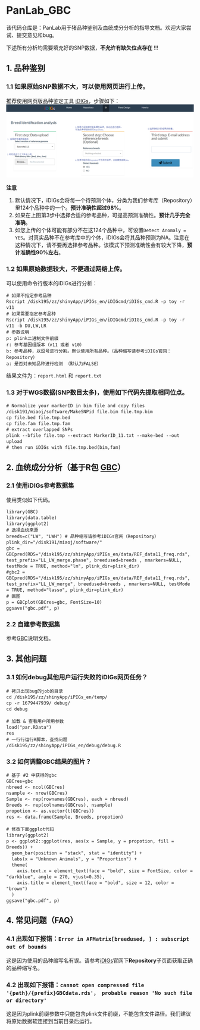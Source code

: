 # PanLab_GBC
该代码仓库是：PanLab用于猪品种鉴别及血统成分分析的指导文档。欢迎大家尝试、提交意见和bug。


下述所有分析均需要填充好的SNP数据，**不允许有缺失位点存在** !!!

## 1. 品种鉴别
### 1.1 如果原始SNP数据不大，可以使用网页进行上传。
推荐使用网页版品种鉴定工具 [iDIGs](http://alphaindex.zju.edu.cn/iDIGs_en/)，步骤如下：
![image](https://github.com/JanMiao/PanLab_GBC/blob/main/images/iDIGs_instruction.PNG)


**注意**
1. 默认情况下，iDIGs会将每一个待预测个体，分类为我们参考库（Repository）里124个品种中的一个。**预计准确性超过98%**。
2. 如果在上图第3步中选择合适的参考品种，可提高预测准确性。**预计几乎完全准确**。
3. 如您上传的个体可能有部分不在这124个品种中，可设置`Detect Anomaly = YES`。对真实品种不在参考库中的个体，iDIGs会将其品种预测为NA。注意在这种情况下，请不要再选择参考品种。该模式下预测准确性会有较大下降，**预计准确性90%左右**。


### 1.2 如果原始数据较大，不便通过网络上传。
可以使用命令行版本的iDIGs进行分析：
```{R}
# 如果不指定参考品种
Rscript /disk195/zz/shinyApp/iPIGs_en/iDIGcmd/iDIGs_cmd.R -p toy -r v11
# 如果需要指定参考品种
Rscript /disk195/zz/shinyApp/iPIGs_en/iDIGcmd/iDIGs_cmd.R -p toy -r v11 -b DU,LW,LR
# 参数说明
p: plink二进制文件前缀
r: 参考基因组版本（v11 或者 v10）
b: 参考品种，以逗号进行分割。默认使用所有品种。（品种缩写请参考iDIGs官网：Repository）
a: 是否对未知品种进行检测 （默认为FALSE）
```
结果文件为：`report.html` 和 `report.txt`


### 1.3 对于WGS数据(SNP数目太多)，使用如下代码先提取相同位点。
```
# Normalize your markerID in bim file and copy files
/disk191/miaoj/software/MakeSNPid file.bim file.tmp.bim
cp file.bed file.tmp.bed
cp file.fam file.tmp.fam
# extract overlapped SNPs
plink --bfile file.tmp --extract MarkerID_11.txt --make-bed --out upload
# then run iDIGs with file.tmp.bed(bim,fam)
```

## 2. 血统成分分析（基于R包 [GBC](https://github.com/JanMiao/GBC)）
### 2.1 使用iDIGs参考数据集
使用类似如下代码。
```
library(GBC)
library(data.table)
library(ggplot2)
# 选择血统来源
breeds=c("LW", "LWH") # 品种缩写请参考iDIGs官网（Repository）
plink_dir="/disk191/miaoj/software/"
gbc = GBCpred(RDS="/disk195/zz/shinyApp/iPIGs_en/data/REF_data11_freq.rds", test_prefix="LL_LW_merge.phase", breedused=breeds , nmarkers=NULL, testMode = TRUE, method="lm", plink_dir=plink_dir)
#gbc2 = GBCpred(RDS="/disk195/zz/shinyApp/iPIGs_en/data/REF_data11_freq.rds", test_prefix="LL_LW_merge", breedused=breeds , nmarkers=NULL, testMode = TRUE, method="lasso", plink_dir=plink_dir)
# 画图
p = GBCplot(GBCres=gbc, FontSize=10)
ggsave("gbc.pdf", p)
```

### 2.2 自建参考数据集
参考[GBC](https://github.com/JanMiao/GBC)说明文档。

## 3. 其他问题

### 3.1 如何debug其他用户运行失败的iDIGs网页任务？
```
# 拷贝出现bug的job的目录
cd /disk195/zz/shinyApp/iPIGs_en/temp/
cp -r 1679447939/ debug/
cd debug

# 加载 & 查看用户所用参数
load("par.RData")
res
# 一行行运行R脚本，查找问题
/disk195/zz/shinyApp/iPIGs_en/debug/debug.R
```

### 3.2 如何调整GBC结果的图片？
```
# 基于 #2 中获得的gbc
GBCres=gbc
nbreed <- ncol(GBCres)
nsample <- nrow(GBCres)
Sample <- rep(rownames(GBCres), each = nbreed)
Breeds <- rep(colnames(GBCres), nsample)
propotion <- as.vector(t(GBCres))
res <- data.frame(Sample, Breeds, propotion)

# 修改下面ggplot代码
library(ggplot2)
p <- ggplot2::ggplot(res, aes(x = Sample, y = propotion, fill = Breeds)) +
  geom_bar(position = "stack", stat = "identity") +
  labs(x = "Unknown Animals", y = "Proportion") +
  theme(
    axis.text.x = element_text(face = "bold", size = FontSize, color = "darkblue", angle = 270, vjust=0.35),
    axis.title = element_text(face = "bold", size = 12, color = "brown")
  )
ggsave("gbc.pdf", p)

```
## 4. 常见问题（FAQ）
### 4.1 出现如下报错：`Error in AFMatrix[breedused, ] : subscript out of bounds`
这是因为使用的品种缩写名有误。请参考[iDIGs](http://alphaindex.zju.edu.cn/iDIGs_en/)官网下**Repository**子页面获取正确的品种缩写名。

### 4.2 出现如下报错：`cannot open compressed file '{path}/{prefix}GBCdata.rds'， probable reason 'No such file or directory'`
这是因为plink前缀参数中只能包含plink文件前缀，不能包含文件路径。我们建议将原始数据软连接到当前目录后运行。
